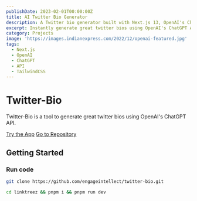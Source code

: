 ```yaml
---
publishDate: 2023-02-01T00:00:00Z
title: AI Twitter Bio Generator
description: A Twitter bio generator built with Next.js 13, OpenAI's ChatGPT API, and TailwindCSS.
excerpt: Instantly generate great twitter bios using OpenAI's ChatGPT API.
category: Projects
image: 'https://images.indianexpress.com/2022/12/openai-featured.jpg'
tags:
  - Next.js
  - OpenAI
  - ChatGPT
  - API
  - TailwindCSS
---
```


# Twitter-Bio

Twitter-Bio is a tool to generate great twitter bios using OpenAI's ChatGPT API.

<a href="https://twitter-bio-tau.vercel.app" target="_blank">Try the App</a>
<a href="https://github.com/engageintellect/twitter-bio" target="_blank">Go to Repository</a>

## Getting Started

### Run code

```bash
git clone https://github.com/engageintellect/twitter-bio.git
```

```bash
cd linktreez && pnpm i && pnpm run dev
```
